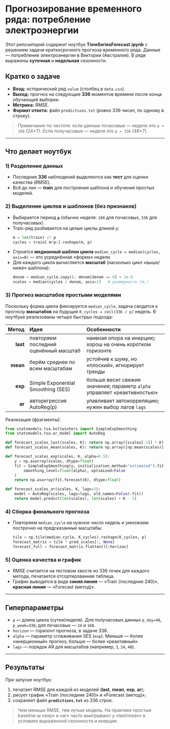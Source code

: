 # Прогнозирование временного ряда: потребление электроэнергии

Этот репозиторий содержит ноутбук **TimeSeriesForecast.ipynb** с решением задачи краткосрочного прогноза временного ряда.
Данные — потребление электроэнергии в Виктории (Австралия). В ряде выражены **суточная** и **недельная** сезонности.

## Кратко о задаче
- **Вход:** исторический ряд `value` (столбец в `data.csv`).
- **Выход:** прогноз на следующие **336** моментов времени после конца обучающей выборки.
- **Метрика:** RMSE.
- **Формат ответа:** файл `predictions.txt` (ровно 336 чисел, по одному в строку).

> Примечание по частоте: если данные почасовые — неделя это `p = 168` (24×7). Если получасовые — неделя это `p = 336` (48×7).

---

## Что делает ноутбук

### 1) Разделение данных
- Последние **336** наблюдений выделяются как **тест** для оценки качества (RMSE).
- Всё до них — **train** для построения шаблона и обучения простых моделей.

### 2) Выделение циклов и шаблонов (без признаков)
- Выбирается период **`p`** (обычно неделя: `168` для почасовых, `336` для получасовых).
- Train-ряд разбивается на целые циклы длиной `p`:
  ```python
  m = len(train) // p
  cycles = train[-m*p:].reshape(m, p)
  ```
- Строится **медианный шаблон цикла** `median_cycle = median(cycles, axis=0)` — это усреднённая «форма» недели.
- Для каждого цикла вычисляется **масштаб** (насколько цикл «выше/ниже» шаблона):
  ```python
  denom = median_cycle.copy(); denom[denom == 0] = 1e-6
  scales = median(cycles / denom, axis=1)   # размерность (m,)
  ```

### 3) Прогноз масштабов простыми моделями
Поскольку форма цикла фиксируется `median_cycle`, задача сводится к прогнозу **масштабов** на будущие `K_cycles = ceil(336 / p)` недель. В ноутбуке реализованы четыре быстрых подхода:

| Метод | Идея | Особенности |
|------:|:-----|:------------|
| **last** | повторяем последний оценённый масштаб | наивная опора на инерцию; хорош на очень коротком горизонте |
| **mean** | берём среднее по всем масштабам | устойчив к шуму, но «плоский», игнорирует тренды |
| **exp** | Simple Exponential Smoothing (SES) | больше весит свежие значения; параметр `alpha` управляет «реактивностью» |
| **ar** | авторегрессия AutoReg(p) | улавливает автокорреляцию; нужен выбор лагов `lags` |

Реализация (фрагменты):
```python
from statsmodels.tsa.holtwinters import SimpleExpSmoothing
from statsmodels.tsa.ar_model import AutoReg

def forecast_scales_last(scales, K): return np.array([scales[-1]] * K)
def forecast_scales_mean(scales, K): return np.array([np.mean(scales)] * K)

def forecast_scales_exp(scales, K, alpha=0.3):
    y = np.asarray(scales, dtype=float)
    fit = SimpleExpSmoothing(y, initialization_method="estimated").fit(
        smoothing_level=float(alpha), optimized=False
    )
    return np.asarray(fit.forecast(K), dtype=float)

def forecast_scales_ar(scales, K, lags=3):
    model = AutoReg(scales, lags=lags, old_names=False).fit()
    return model.predict(len(scales), len(scales) + K - 1)
```

### 4) Сборка финального прогноза
- Повторяем `median_cycle` на нужное число недель и умножаем построчно на предсказанные масштабы:
  ```python
  tile = np.tile(median_cycle, K_cycles).reshape(K_cycles, p)
  forecast_matrix = tile * pred_scales[:, None]
  forecast_full = forecast_matrix.flatten()[:horizon]
  ```

### 5) Оценка качества и график
- RMSE считается на тестовом хвосте из 336 точек для каждого метода, печатается отсортированная таблица.
- График выводится в виде **синяя линия** — «Train (последние 240)», **красная линия** — «Forecast (метод)».

---

## Гиперпараметры
- `p` — длина цикла (сутки/неделя). Для получасовых данных `p_day=48`, `p_week=336`; для почасовых — `24` и `168`.  
- `horizon` — горизонт прогноза, в задаче 336.
- `alpha` — параметр сглаживания SES (`exp`). Меньше — более «инерционный» прогноз; больше — более «реактивный».
- `lags` — порядок AR для масштабов (например, `3`, `24`, `48`).

---

## Результаты
При запуске ноутбук:
1. печатает RMSE для каждой из моделей (**last**, **mean**, **exp**, **ar**);
2. рисует график «Train (последние 240)» и «Forecast (метод)»;
3. сохраняет файл **`predictions.txt`** из 336 строк.

> Чем меньше RMSE, тем лучше модель. На практике простые baseline-ы «exp» и «ar» часто выигрывают у «last/mean» в условиях выраженной сезонности и инерции.
